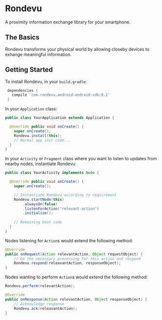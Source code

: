 # Rondevu

A proximity information exchange library for your smartphone.

## The Basics

Rondevu transforms your physical world by allowing closeby devices to exhange meaningful information.

## Getting Started

To install Rondevu, in your `build.gradle`:

```gradle
 dependencies {
   compile 'com.rondevu.android:android-sdk:0.1'
 }
``` 

In your `Application` class:

```java
public class YourApplication extends Application {

  @Override public void onCreate() {
    super.onCreate();
    Rondevu.install(this);
    // Normal app init code...
  }
}
```

In your `Activity` or `Fragment` class where you want to listen to updates from nearby nodes, instantiate Rondevu:

```java
public class YourActivity implements Node {

  @Override public void onCreate() {
    super.onCreate();

    // Instantiate Rondevu according to requirement
    Rondevu.startNode(this)
    	.alwaysOn(false)
    	.listenForAction("relevant-action")
    	.initialize();
    
    // Remaining boot code
  }
}
```

Nodes listening for `Action`s would extend the following method:

```java
@Override
public onRequest(Action relevantAction, Object requestObject) {
	// Do the necessary processing for this action and respond
	Rondevu.respond(releavantAction, responseObject);
}
```

Nodes wanting to perform `Action`s would extend the following method:

```java
Rondevu.perform(relevantAction);

@Override
public onResponse(Action relevantAction, Object responseObject) {
	// Acknowledge response
	Rondevu.ack(releavantAction);
}
```